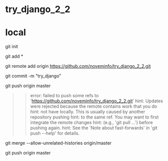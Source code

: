 # try_django_2_2

# local

git init

git add *

git remote add origin https://github.com/noveminfo/try_django_2_2.git

git commit -m "try_django"

git push origin master
>>error: failed to push some refs to 'https://github.com/noveminfo/try_django_2_2.git'
>>hint: Updates were rejected because the remote contains work that you do
>>hint: not have locally. This is usually caused by another repository pushing
>>hint: to the same ref. You may want to first integrate the remote changes
>>hint: (e.g., 'git pull ...') before pushing again.
>>hint: See the 'Note about fast-forwards' in 'git push --help' for details.

git merge --allow-unrelated-histories origin/master

git push origin master